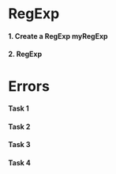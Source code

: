 # RegExp

#### 1. Create a RegExp myRegExp [](myRegExp.js)

#### 2. RegExp [](abc.js)

# Errors

#### Task 1 [](reverseString.js)

#### Task 2 [](isPositive.js)

#### Task 3 [](reverseStringClone.js)

#### Task 4 [](gradeLabs.js)
